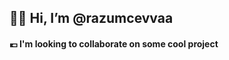 <h2>🖐🏻 Hi, I’m @razumcevvaa</h2>
<h4>💶 I'm looking to collaborate on some cool project<h4/>

<!---
razumcevvaa is a ✨ special ✨ repository because its `README.md` (this file) appears on your GitHub profile.
You can click the Preview link to take a look at your changes.
--->
